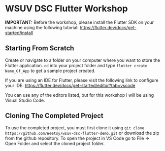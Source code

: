 # WSUV DSC Flutter Workshop

**IMPORTANT:** Before the workshop, please install the Flutter SDK on your machine using the following tutorial: https://flutter.dev/docs/get-started/install

## Starting From Scratch

Create or navigate to a folder on your computer where you want to store the Flutter application. `cd` into your project folder and type `flutter create Name_Of_App` to get a sample project created.

If you are using an IDE for Flutter, please visit the following link to configure your IDE: https://flutter.dev/docs/get-started/editor?tab=vscode

You can use any of the editors listed, but for this workshop I will be using Visual Studio Code.

## Cloning The Completed Project

To use the completed project, you must first clone it using `git clone https://github.com/Weetsy/wsuv-dsc-flutter-demo.git` or download the zip from the github repository. To open the project in VS Code go to File -> Open Folder and select the cloned project folder. 
